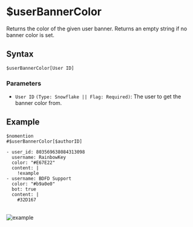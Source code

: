 # $userBannerColor
Returns the color of the given user banner. Returns an empty string if no banner color is set.

## Syntax
```
$userBannerColor[User ID]
```

### Parameters
- `User ID` `(Type: Snowflake || Flag: Required)`: The user to get the banner color from.

## Example
```
$nomention
#$userBannerColor[$authorID]
```

``` discord yaml
- user_id: 803569638084313098
  username: RainbowKey
  color: "#E67E22"
  content: |
    !example
- username: BDFD Support
  color: "#b9a0e0"
  bot: true
  content: |
    #32D167
```
\
![example](https://github.com/Rainb0wKey/bdfd-wiki/assets/113303649/3f1ad81d-2ffb-485d-b5e5-48b2a0ac0728)
